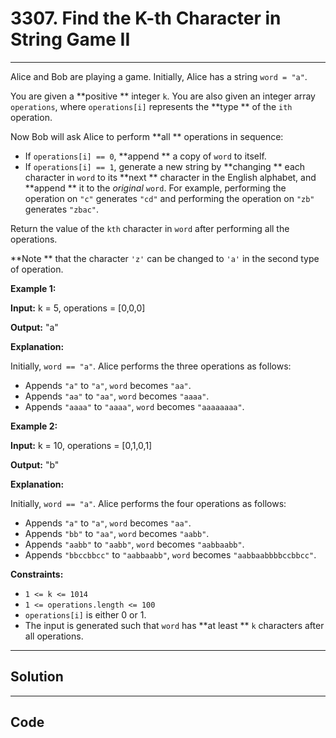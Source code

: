 # 3307. Find the K-th Character in String Game II

---

Alice and Bob are playing a game. Initially, Alice has a string `word = "a"`.

You are given a **positive ** integer `k`. You are also given an integer array `operations`, where `operations[i]` represents the **type ** of the `ith` operation.

Now Bob will ask Alice to perform **all ** operations in sequence:

  * If `operations[i] == 0`, **append ** a copy of `word` to itself.
  * If `operations[i] == 1`, generate a new string by **changing ** each character in `word` to its **next ** character in the English alphabet, and **append ** it to the _original_ `word`. For example, performing the operation on `"c"` generates `"cd"` and performing the operation on `"zb"` generates `"zbac"`.



Return the value of the `kth` character in `word` after performing all the operations.

**Note ** that the character `'z'` can be changed to `'a'` in the second type of operation.

 

**Example 1:**

**Input:** k = 5, operations = [0,0,0]

**Output:** "a"

**Explanation:**

Initially, `word == "a"`. Alice performs the three operations as follows:

  * Appends `"a"` to `"a"`, `word` becomes `"aa"`.
  * Appends `"aa"` to `"aa"`, `word` becomes `"aaaa"`.
  * Appends `"aaaa"` to `"aaaa"`, `word` becomes `"aaaaaaaa"`.



**Example 2:**

**Input:** k = 10, operations = [0,1,0,1]

**Output:** "b"

**Explanation:**

Initially, `word == "a"`. Alice performs the four operations as follows:

  * Appends `"a"` to `"a"`, `word` becomes `"aa"`.
  * Appends `"bb"` to `"aa"`, `word` becomes `"aabb"`.
  * Appends `"aabb"` to `"aabb"`, `word` becomes `"aabbaabb"`.
  * Appends `"bbccbbcc"` to `"aabbaabb"`, `word` becomes `"aabbaabbbbccbbcc"`.



 

**Constraints:**

  * `1 <= k <= 1014`
  * `1 <= operations.length <= 100`
  * `operations[i]` is either 0 or 1.
  * The input is generated such that `word` has **at least ** `k` characters after all operations.

---

## Solution



---

## Code
```python


```